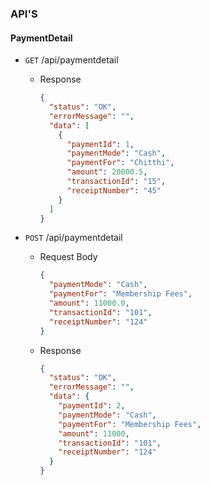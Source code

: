 ### API'S

#### PaymentDetail

- `GET` /api/paymentdetail

  - Response
    ```json
    {
      "status": "OK",
      "errorMessage": "",
      "data": [
        {
          "paymentId": 1,
          "paymentMode": "Cash",
          "paymentFor": "Chitthi",
          "amount": 20000.5,
          "transactionId": "15",
          "receiptNumber": "45"
        }
      ]
    }
    ```

- `POST` /api/paymentdetail

  - Request Body

    ```json
    {
      "paymentMode": "Cash",
      "paymentFor": "Membership Fees",
      "amount": 11000.0,
      "transactionId": "101",
      "receiptNumber": "124"
    }
    ```

  - Response

    ```json
    {
      "status": "OK",
      "errorMessage": "",
      "data": {
        "paymentId": 2,
        "paymentMode": "Cash",
        "paymentFor": "Membership Fees",
        "amount": 11000,
        "transactionId": "101",
        "receiptNumber": "124"
      }
    }
    ```
